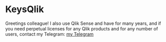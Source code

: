 # KeysQlik

Greetings colleague!
I also use Qlik Sense and have for many years, and if you need perpetual licenses for any Qlik products and for any number of users, contact my Telegram: <a href="https://t.me/qliksensekey" target="_blank">my Telegram</a>
